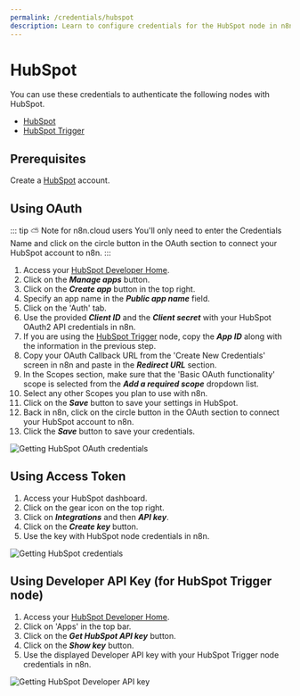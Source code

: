 ```yaml
---
permalink: /credentials/hubspot
description: Learn to configure credentials for the HubSpot node in n8n
---
```


# HubSpot

You can use these credentials to authenticate the following nodes with HubSpot.
- [HubSpot](../../nodes-library/nodes/HubSpot/README.md)
- [HubSpot Trigger](../../nodes-library/trigger-nodes/HubSpotTrigger/README.md)

## Prerequisites

Create a [HubSpot](https://www.hubspot.com/) account.

## Using OAuth

::: tip ⛅️ Note for n8n.cloud users
You'll only need to enter the Credentials Name and click on the circle button in the OAuth section to connect your HubSpot account to n8n.
:::

1. Access your [HubSpot Developer Home](https://developers.hubspot.com/).
2. Click on the ***Manage apps*** button.
3. Click on the ***Create app*** button in the top right.
4. Specify an app name in the ***Public app name*** field.
5. Click on the 'Auth' tab.
6. Use the provided ***Client ID*** and the ***Client secret*** with your HubSpot OAuth2 API credentials in n8n.
7. If you are using the [HubSpot Trigger](../../nodes-library/trigger-nodes/HubSpotTrigger/README.md) node, copy the ***App ID*** along with the information in the previous step.
8. Copy your OAuth Callback URL from the 'Create New Credentials' screen in n8n and paste in the ***Redirect URL*** section.
9. In the Scopes section, make sure that the 'Basic OAuth functionality' scope is selected from the ***Add a required scope*** dropdown list.
10. Select any other Scopes you plan to use with n8n.
11. Click on the ***Save*** button to save your settings in HubSpot.
12. Back in n8n, click on the circle button in the OAuth section to connect your HubSpot account to n8n.
13. Click the ***Save*** button to save your credentials.

![Getting HubSpot OAuth credentials](./using-oauth.gif)

## Using Access Token

1. Access your HubSpot dashboard.
2. Click on the gear icon on the top right.
3. Click on ***Integrations*** and then ***API key***.
4. Click on the ***Create key*** button.
5. Use the key with HubSpot node credentials in n8n.

![Getting HubSpot credentials](./using-access-token.gif)

## Using Developer API Key (for HubSpot Trigger node)

1. Access your [HubSpot Developer Home](https://developers.hubspot.com/).
2. Click on 'Apps' in the top bar.
3. Click on the ***Get HubSpot API key*** button.
4. Click on the ***Show key*** button.
5. Use the displayed Developer API key with your HubSpot Trigger node credentials in n8n.

![Getting HubSpot Developer API key](./using-developer-api-key.gif)
